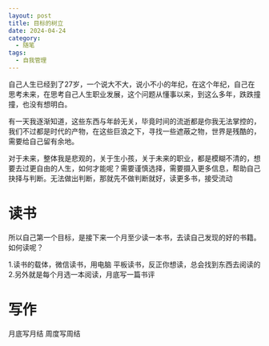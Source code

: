 ```yaml
---
layout: post
title: 目标的树立
date: 2024-04-24
category:
  - 随笔
tags:
  - 自我管理
---
```


自己人生已经到了27岁，一个说大不大，说小不小的年纪，在这个年纪，自己在思考未来，在思考自己人生职业发展，这个问题从懂事以来，到这么多年，跌跌撞撞，也没有想明白。

有一天我逐渐知道，这些东西与年龄无关，毕竟时间的流逝都是你我无法掌控的，我们不过都是时代的产物，在这些巨浪之下，寻找一些遮蔽之物，世界是残酷的，需要给自己留有余地。

对于未来，整体我是悲观的，关于生小孩，关于未来的职业，都是模糊不清的，想要去过更自由的人生，如何才能呢？需要谨慎选择，需要摄入更多信息，帮助自己抉择与判断。无法做出判断，那就先不做判断就好，读更多书，接受流动

# 读书

所以自己第一个目标，是接下来一个月至少读一本书，去读自己发现的好的书籍。如何读呢？

1.读书的载体，微信读书，用电脑 平板读书，反正你想读，总会找到东西去阅读的
2.另外就是每个月选一本阅读，月底写一篇书评

# 写作

月底写月结 周度写周结

